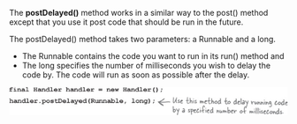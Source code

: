 The **postDelayed()** method works in a similar way to the post() method except that you use it post code that should be run in the future. 

The postDelayed() method takes two parameters: a Runnable and a long. 
- The Runnable contains the code you want to run in its run() method and 
- The long specifies the number of milliseconds you wish to delay the code by. The code will run as soon as possible after the delay.

![](.guides/img/51code.png)